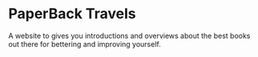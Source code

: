 # PaperBack Travels

A website to gives you introductions and overviews about the best books out
there for bettering and improving yourself.
